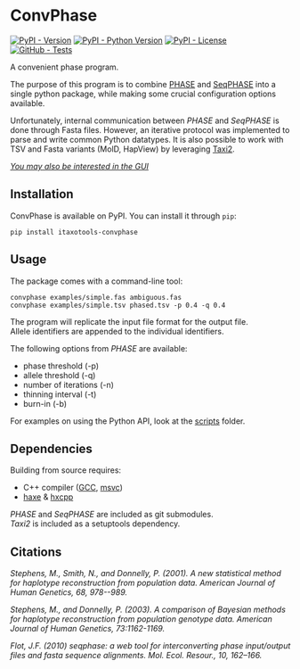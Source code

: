 # ConvPhase

[![PyPI - Version](https://img.shields.io/pypi/v/itaxotools-convphase)](
    https://pypi.org/project/itaxotools-convphase)
[![PyPI - Python Version](https://img.shields.io/pypi/pyversions/itaxotools-convphase)](
    https://pypi.org/project/itaxotools-convphase)
[![PyPI - License](https://img.shields.io/pypi/l/itaxotools-convphase)](
    https://pypi.org/project/itaxotools-convphase)
[![GitHub - Tests](https://img.shields.io/github/actions/workflow/status/iTaxoTools/ConvPhase/test.yml?label=tests)](
    https://github.com/iTaxoTools/ConvPhase/actions/workflows/test.yml)

A convenient phase program.

The purpose of this program is to combine [PHASE](https://github.com/stephens999/phase) and [SeqPHASE](https://github.com/eeg-ebe/SeqPHASE) into a single python package, while making some crucial configuration options available.

Unfortunately, internal communication between *PHASE* and *SeqPHASE* is done through Fasta files. However, an iterative protocol was implemented to parse and write common Python datatypes. It is also possible to work with TSV and Fasta variants (MolD, HapView) by leveraging [Taxi2](https://github.com/iTaxoTools/TaxI2).

[*You may also be interested in the GUI*](https://github.com/iTaxoTools/ConvPhaseGui)

## Installation

ConvPhase is available on PyPI. You can install it through `pip`:

```
pip install itaxotools-convphase
```

## Usage

The package comes with a command-line tool:

```
convphase examples/simple.fas ambiguous.fas
convphase examples/simple.tsv phased.tsv -p 0.4 -q 0.4
```

The program will replicate the input file format for the output file.<br>
Allele identifiers are appended to the individual identifiers.

The following options from *PHASE* are available:
- phase threshold (-p)
- allele threshold (-q)
- number of iterations (-n)
- thinning interval (-t)
- burn-in (-b)

For examples on using the Python API, look at the [scripts](./scripts/) folder.

## Dependencies

Building from source requires:
- C++ compiler ([GCC](https://gcc.gnu.org/), [msvc](https://visualstudio.microsoft.com/vs/features/cplusplus/))
- [haxe](https://haxe.org/) & [hxcpp](https://lib.haxe.org/p/hxcpp/)

*PHASE* and *SeqPHASE* are included as git submodules.<br>
*Taxi2* is included as a setuptools dependency.

## Citations

*Stephens, M., Smith, N., and Donnelly, P. (2001). A new statistical method for haplotype reconstruction from population data. American Journal of Human Genetics, 68, 978--989.*

*Stephens, M., and Donnelly, P. (2003). A comparison of Bayesian methods for haplotype reconstruction from population genotype data. American Journal of Human Genetics, 73:1162-1169.*

*Flot, J.F. (2010) seqphase: a web tool for interconverting phase input/output files and fasta sequence alignments. Mol. Ecol. Resour., 10, 162–166.*
